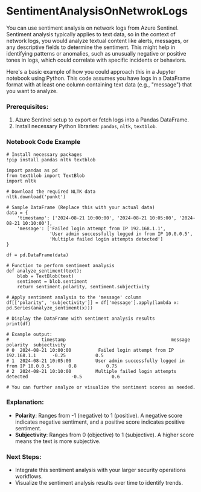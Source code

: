 # SentimentAnalysisOnNetwrokLogs

You can use sentiment analysis on network logs from Azure Sentinel. Sentiment analysis typically applies to text data, so in the context of network logs, you would analyze textual content like alerts, messages, or any descriptive fields to determine the sentiment. This might help in identifying patterns or anomalies, such as unusually negative or positive tones in logs, which could correlate with specific incidents or behaviors.

Here's a basic example of how you could approach this in a Jupyter notebook using Python. This code assumes you have logs in a DataFrame format with at least one column containing text data (e.g., "message") that you want to analyze.

### Prerequisites:
1. Azure Sentinel setup to export or fetch logs into a Pandas DataFrame.
2. Install necessary Python libraries: `pandas`, `nltk`, `textblob`.

### Notebook Code Example

``` 
# Install necessary packages
!pip install pandas nltk textblob

import pandas as pd
from textblob import TextBlob
import nltk

# Download the required NLTK data
nltk.download('punkt')

# Sample DataFrame (Replace this with your actual data)
data = {
    'timestamp': ['2024-08-21 10:00:00', '2024-08-21 10:05:00', '2024-08-21 10:10:00'],
    'message': ['Failed login attempt from IP 192.168.1.1', 
                'User admin successfully logged in from IP 10.0.0.5', 
                'Multiple failed login attempts detected']
}

df = pd.DataFrame(data)

# Function to perform sentiment analysis
def analyze_sentiment(text):
    blob = TextBlob(text)
    sentiment = blob.sentiment
    return sentiment.polarity, sentiment.subjectivity

# Apply sentiment analysis to the 'message' column
df[['polarity', 'subjectivity']] = df['message'].apply(lambda x: pd.Series(analyze_sentiment(x)))

# Display the DataFrame with sentiment analysis results
print(df)

# Example output:
#            timestamp                                       message  polarity  subjectivity
# 0  2024-08-21 10:00:00          Failed login attempt from IP 192.168.1.1      -0.25           0.5
# 1  2024-08-21 10:05:00         User admin successfully logged in from IP 10.0.0.5       0.8           0.75
# 2  2024-08-21 10:10:00         Multiple failed login attempts detected                -0.5           0.6

# You can further analyze or visualize the sentiment scores as needed.
```

### Explanation:
- **Polarity**: Ranges from -1 (negative) to 1 (positive). A negative score indicates negative sentiment, and a positive score indicates positive sentiment.
- **Subjectivity**: Ranges from 0 (objective) to 1 (subjective). A higher score means the text is more subjective.

### Next Steps:
- Integrate this sentiment analysis with your larger security operations workflows.
- Visualize the sentiment analysis results over time to identify trends.
